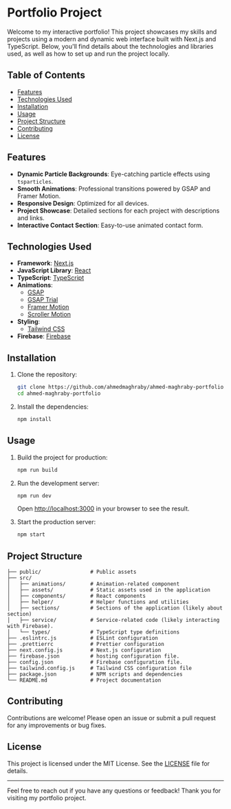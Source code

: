 # Portfolio Project

Welcome to my interactive portfolio! This project showcases my skills and projects using a modern and dynamic web interface built with Next.js and TypeScript. Below, you'll find details about the technologies and libraries used, as well as how to set up and run the project locally.

## Table of Contents

- [Features](#features)
- [Technologies Used](#technologies-used)
- [Installation](#installation)
- [Usage](#usage)
- [Project Structure](#project-structure)
- [Contributing](#contributing)
- [License](#license)

## Features

- **Dynamic Particle Backgrounds**: Eye-catching particle effects using `tsparticles`.
- **Smooth Animations**: Professional transitions powered by GSAP and Framer Motion.
- **Responsive Design**: Optimized for all devices.
- **Project Showcase**: Detailed sections for each project with descriptions and links.
- **Interactive Contact Section**: Easy-to-use animated contact form.

## Technologies Used

- **Framework**: [Next.js](https://nextjs.org/) 
- **JavaScript Library**: [React](https://reactjs.org/) 
- **TypeScript**: [TypeScript](https://www.typescriptlang.org/) 
- **Animations**:
  - [GSAP](https://greensock.com/gsap/)
  - [GSAP Trial](https://greensock.com/trial/)
  - [Framer Motion](https://www.framer.com/motion/)
  - [Scroller Motion](https://www.npmjs.com/package/scroller-motion) 
- **Styling**:
  - [Tailwind CSS](https://tailwindcss.com/)
- **Firebase**: [Firebase](https://firebase.google.com/)

## Installation

1. Clone the repository:
    ```bash
    git clone https://github.com/ahmedmaghraby/ahmed-maghraby-portfolio.git
    cd ahmed-maghraby-portfolio
    ```

2. Install the dependencies:
    ```bash
    npm install
    ```

## Usage

1. Build the project for production:
    ```bash
    npm run build
    ```

2. Run the development server:
    ```bash
    npm run dev
    ```
    Open [http://localhost:3000](http://localhost:3000) in your browser to see the result.

3. Start the production server:
    ```bash
    npm start
    ```

## Project Structure

    ├── public/                # Public assets
    ├── src/
    │   ├── animations/        # Animation-related component
    │   ├── assets/            # Static assets used in the application
    │   ├── components/        # React components
    │   ├── helper/            # Helper functions and utilities
    │   ├── sections/          # Sections of the application (likely about section)
    │   ├── service/           # Service-related code (likely interacting with Firebase).
    │   └── types/             # TypeScript type definitions
    ├── .eslintrc.js           # ESLint configuration
    ├── .prettierrc            # Prettier configuration
    ├── next.config.js         # Next.js configuration
    ├── firebase.json          # hosting configuration file.
    ├── config.json            # Firebase configuration file.
    ├── tailwind.config.js     # Tailwind CSS configuration file
    ├── package.json           # NPM scripts and dependencies
    └── README.md              # Project documentation

## Contributing

Contributions are welcome! Please open an issue or submit a pull request for any improvements or bug fixes.

## License

This project is licensed under the MIT License. See the [LICENSE](LICENSE) file for details.

---

Feel free to reach out if you have any questions or feedback! Thank you for visiting my portfolio project.
